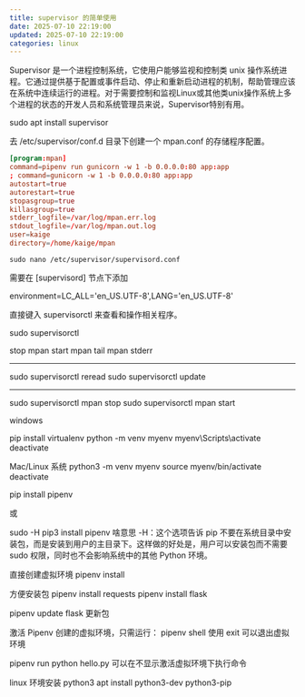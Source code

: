 ```yaml
---
title: supervisor 的简单使用
date: 2025-07-10 22:19:00
updated: 2025-07-10 22:19:00
categories: linux
---
```


Supervisor 是一个进程控制系统，它使用户能够监视和控制类 unix 操作系统进程。它通过提供基于配置或事件启动、停止和重新启动进程的机制，帮助管理应该在系统中连续运行的进程。对于需要控制和监视Linux或其他类unix操作系统上多个进程的状态的开发人员和系统管理员来说，Supervisor特别有用。

<!-- more -->

sudo apt install supervisor

去 /etc/supervisor/conf.d 目录下创建一个 mpan.conf 的存储程序配置。

```conf
[program:mpan]
command=pipenv run gunicorn -w 1 -b 0.0.0.0:80 app:app
; command=gunicorn -w 1 -b 0.0.0.0:80 app:app
autostart=true
autorestart=true
stopasgroup=true
killasgroup=true
stderr_logfile=/var/log/mpan.err.log
stdout_logfile=/var/log/mpan.out.log
user=kaige
directory=/home/kaige/mpan
```

```
sudo nano /etc/supervisor/supervisord.conf
```

需要在 [supervisord] 节点下添加

environment=LC_ALL='en_US.UTF-8',LANG='en_US.UTF-8'

直接键入 supervisorctl 来查看和操作相关程序。

sudo supervisorctl

stop mpan
start mpan
tail mpan stderr

- - -

sudo supervisorctl reread
sudo supervisorctl update

---

sudo supervisorctl mpan stop
sudo supervisorctl mpan start


windows

pip install virtualenv
python -m venv myenv
myenv\Scripts\activate
deactivate

Mac/Linux 系统
python3 -m venv myenv
source myenv/bin/activate
deactivate

pip install pipenv

或

sudo -H pip3 install pipenv 啥意思
-H：这个选项告诉 pip 不要在系统目录中安装包，而是安装到用户的主目录下。这样做的好处是，用户可以安装包而不需要 sudo 权限，同时也不会影响系统中的其他 Python 环境。

直接创建虚拟环境
pipenv install

方便安装包
pipenv install requests
pipenv install flask

pipenv update flask 更新包

激活 Pipenv 创建的虚拟环境，只需运行：
pipenv shell
使用 exit 可以退出虚拟环境

pipenv run python hello.py 可以在不显示激活虚拟环境下执行命令

linux 环境安装 python3
apt install python3-dev python3-pip
